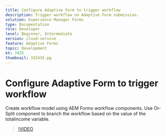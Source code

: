 ```yaml
---
title: Configure Adaptive Form to trigger workflow
description: Trigger workflow on Adaptive Form submission.
solution: Experience Manager Forms
type: Documentation
role: Developer
level: Beginner, Intermediate
version: cloud-service
feature: Adaptive Forms
topic: Development
kt: 7425
thumbnail: 332435.pg
---
```


# Configure Adaptive Form to trigger workflow

Create workflow model using AEM Forms workflow components. Use Or-Split component to branch the workflow based on the value of the totalincome variable.

>[!VIDEO](https://video.tv.adobe.com/v/332435?quality=12&learn=on)

